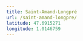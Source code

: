 ```yaml
---
title: Saint-Amand-Longpré
url: /saint-amand-longpre/
latitude: 47.6915271
longitude: 1.0146759
---
```

